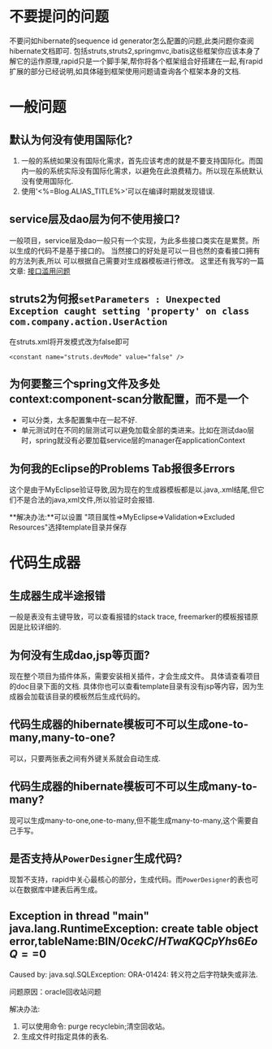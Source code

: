 

# 不要提问的问题 #

不要问如hibernate的sequence id generator怎么配置的问题,此类问题你查阅hibernate文档即可.
包括struts,struts2,springmvc,ibatis这些框架你应该本身了解它的运作原理,rapid只是一个脚手架,帮你将各个框架组合好搭建在一起,有rapid扩展的部分已经说明,如具体碰到框架使用问题请查询各个框架本身的文档.

# 一般问题 #
## 默认为何没有使用国际化? ##
  1. 一般的系统如果没有国际化需求，首先应该考虑的就是不要支持国际化。而国内一般的系统实际没有国际化需求，以避免在此浪费精力。所以现在系统默认没有使用国际化.
  1. 使用'<%=Blog.ALIAS\_TITLE%>'可以在编译时期就发现错误.


## service层及dao层为何不使用接口? ##
一般项目，service层及dao一般只有一个实现，为此多些接口类实在是累赘。所以生成的代码不是基于接口的。
当然接口的好处是可以一目也然的查看接口拥有的方法列表,所以
可以根据自己需要对生成器模板进行修改。 这里还有我写的一篇文章: [接口滥用问题](http://badqiu.javaeye.com/blog/781626)

## struts2为何报`setParameters : Unexpected Exception caught setting 'property' on class com.company.action.UserAction` ##
在struts.xml将开发模式改为false即可
```
<constant name="struts.devMode" value="false" />
```

## 为何要整三个spring文件及多处context:component-scan分散配置，而不是一个 ##
  * 可以分类，太多配置集中在一起不好.
  * 单元测试时在不同的层测试可以避免加载全部的类进来。比如在测试dao层时，spring就没有必要加载service层的manager在applicationContext

## 为何我的Eclipse的Problems Tab报很多Errors ##
这个是由于MyEclipse验证导致,因为现在的生成器模板都是以.java,.xml结尾,但它们不是合法的java,xml文件,所以验证时会报错.

**解决办法:**可以设置 "项目属性=>MyEclipse=>Validation=>Excluded Resources"选择template目录并保存

# 代码生成器 #
## 生成器生成半途报错 ##
一般是表没有主键导致，可以查看报错的stack trace, freemarker的模板报错原因是比较详细的.

## 为何没有生成dao,jsp等页面? ##
现在整个项目为插件体系，需要安装相关插件，才会生成文件。
具体请查看项目的doc目录下面的文档.
具体你也可以查看template目录有没有jsp等内容，因为生成器会加载该目录的模板然后生成代码的。

## 代码生成器的hibernate模板可不可以生成one-to-many,many-to-one? ##
可以，只要两张表之间有外键关系就会自动生成.

## 代码生成器的hibernate模板可不可以生成many-to-many? ##
现可以生成many-to-one,one-to-many,但不能生成many-to-many,这个需要自己手写。

## 是否支持从`PowerDesigner`生成代码? ##
现暂不支持，rapid中关心最核心的部分，生成代码。而`PowerDesigner`的表也可以在数据库中建表后再生成。

## Exception in thread "main" java.lang.RuntimeException: create table object error,tableName:BIN$/0cekC/HTwaKQCpYhs6EoQ==$0 ##
Caused by: java.sql.SQLException: ORA-01424: 转义符之后字符缺失或非法.

问题原因：oracle回收站问题

解决办法:
  1. 可以使用命令: purge recyclebin;清空回收站。
  1. 生成文件时指定具体的表名.

